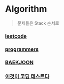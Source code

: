 # Algorithm
> 문제들은 Stack 순서로


### [leetcode](./leetcode)

### [programmers](./programmers)

### [BAEKJOON](./BAEKJOON)

### [이것이 코딩 테스트다](./ThisIsCodingTest)




